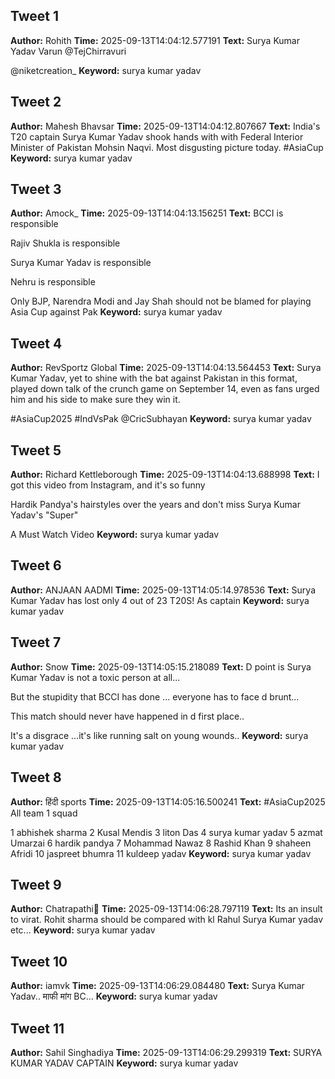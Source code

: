 ## Tweet 1
**Author:** Rohith
**Time:** 2025-09-13T14:04:12.577191
**Text:** Surya Kumar Yadav 
Varun 
@TejChirravuri
 
@niketcreation_
**Keyword:** surya kumar yadav

## Tweet 2
**Author:** Mahesh Bhavsar
**Time:** 2025-09-13T14:04:12.807667
**Text:** India's T20 captain Surya Kumar Yadav shook hands with with Federal Interior Minister of Pakistan Mohsin Naqvi. 
Most disgusting picture today.
 #AsiaCup
**Keyword:** surya kumar yadav

## Tweet 3
**Author:** Amock_
**Time:** 2025-09-13T14:04:13.156251
**Text:** BCCI is responsible 

Rajiv Shukla is responsible

Surya Kumar Yadav is responsible 

Nehru is responsible 

Only BJP, Narendra Modi and Jay Shah should not be blamed for playing Asia Cup against Pak
**Keyword:** surya kumar yadav

## Tweet 4
**Author:** RevSportz Global
**Time:** 2025-09-13T14:04:13.564453
**Text:** Surya Kumar Yadav, yet to shine with the bat against Pakistan in this format, played down talk of the crunch game on September 14, even as fans urged him and his side to make sure they win it.  

#AsiaCup2025 #IndVsPak
@CricSubhayan
**Keyword:** surya kumar yadav

## Tweet 5
**Author:** Richard Kettleborough
**Time:** 2025-09-13T14:04:13.688998
**Text:** I got this video from Instagram, and it's so funny 

Hardik Pandya's hairstyles over the years  and don't miss Surya Kumar Yadav's "Super" 

A Must Watch Video
**Keyword:** surya kumar yadav

## Tweet 6
**Author:** ANJAAN AADMI
**Time:** 2025-09-13T14:05:14.978536
**Text:** Surya Kumar Yadav has lost only 4 out of 23 T20S! As captain
**Keyword:** surya kumar yadav

## Tweet 7
**Author:** Snow
**Time:** 2025-09-13T14:05:15.218089
**Text:** D point is Surya Kumar Yadav is not a toxic person at all...

But the stupidity that BCCI has done ... everyone has to face d brunt...

This match should never have happened in d first place..

It's a disgrace ...it's like running salt on young wounds..
**Keyword:** surya kumar yadav

## Tweet 8
**Author:** हिंदी sports
**Time:** 2025-09-13T14:05:16.500241
**Text:** #AsiaCup2025  All team 1 squad 

1  abhishek sharma 
2  Kusal Mendis 
3  liton Das 
4  surya kumar yadav
5  azmat Umarzai
6  hardik pandya 
7  Mohammad Nawaz
8  Rashid Khan 
9  shaheen Afridi 
10 jaspreet bhumra
11 kuldeep yadav
**Keyword:** surya kumar yadav

## Tweet 9
**Author:** Chatrapathi
**Time:** 2025-09-13T14:06:28.797119
**Text:** Its an insult to virat. Rohit sharma should be compared with kl Rahul Surya Kumar yadav etc...
**Keyword:** surya kumar yadav

## Tweet 10
**Author:** iamvk
**Time:** 2025-09-13T14:06:29.084480
**Text:** Surya  Kumar Yadav..
माफी मांग BC...
**Keyword:** surya kumar yadav

## Tweet 11
**Author:** Sahil Singhadiya
**Time:** 2025-09-13T14:06:29.299319
**Text:** SURYA KUMAR YADAV CAPTAIN
**Keyword:** surya kumar yadav

